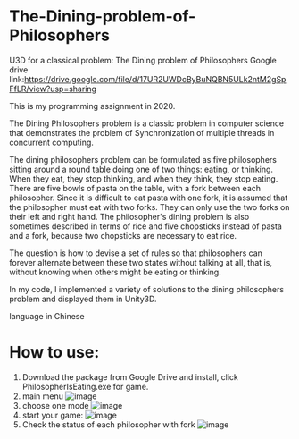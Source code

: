 # The-Dining-problem-of-Philosophers
U3D for a classical problem: The Dining problem of Philosophers
Google drive link:https://drive.google.com/file/d/17UR2UWDcByBuNQBN5ULk2ntM2gSpFfLR/view?usp=sharing

This is my programming assignment in 2020.

The Dining Philosophers problem is a classic problem in computer science that demonstrates the problem of Synchronization of multiple threads in concurrent computing.

The dining philosophers problem can be formulated as five philosophers sitting around a round table doing one of two things: eating, or thinking. When they eat, they stop thinking, and when they think, they stop eating. There are five bowls of pasta on the table, with a fork between each philosopher. Since it is difficult to eat pasta with one fork, it is assumed that the philosopher must eat with two forks. They can only use the two forks on their left and right hand. The philosopher's dining problem is also sometimes described in terms of rice and five chopsticks instead of pasta and a fork, because two chopsticks are necessary to eat rice.

The question is how to devise a set of rules so that philosophers can forever alternate between these two states without talking at all, that is, without knowing when others might be eating or thinking.

In my code, I implemented a variety of solutions to the dining philosophers problem and displayed them in Unity3D.

language in Chinese

# How to use:
1. Download the package from Google Drive and install, click PhilosopherIsEating.exe for game.
2. main menu
![image](https://user-images.githubusercontent.com/86452833/191642701-e1358f52-14c5-450f-9785-81391ab5f72c.png)
3. choose one mode
![image](https://user-images.githubusercontent.com/86452833/191642884-0be021e5-725a-4104-aea4-a3271917a0c3.png)
4. start your game:
![image](https://user-images.githubusercontent.com/86452833/191643043-b8eefe6e-3529-46e6-8fc0-1261876f6433.png)
5. Check the status of each philosopher with fork
![image](https://user-images.githubusercontent.com/86452833/191643702-f2851f2d-dc71-40b2-90cd-c5e46755c58f.png)

